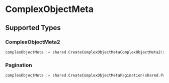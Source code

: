 # ComplexObjectMeta


## Supported Types

### ComplexObjectMeta2

```go
complexObjectMeta := shared.CreateComplexObjectMetaComplexObjectMeta2(shared.ComplexObjectMeta2{/* values here */})
```

### Pagination

```go
complexObjectMeta := shared.CreateComplexObjectMetaPagination(shared.Pagination{/* values here */})
```

